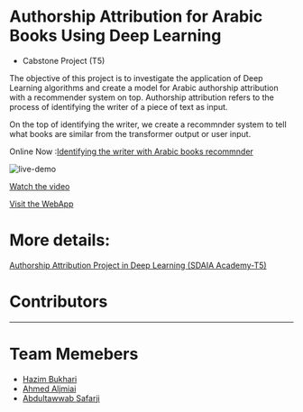 # Authorship Attribution for Arabic Books Using Deep Learning

* Cabstone Project (T5) 

The objective of this project is to investigate the application of Deep Learning algorithms and create a model for Arabic authorship attribution with a recommender system on top. Authorship attribution refers to the process of identifying the writer of a piece of text as input.

On the top of identifying the writer, we create a recommnder system to tell what books are similar from the transformer output or user input.


Online Now :[Identifying the writer with Arabic books recommnder](https://authorshipksa.herokuapp.com)


![live-demo](https://user-images.githubusercontent.com/20365333/145676438-d1fd4105-fc14-4f57-9a43-eabf33f69876.gif)





[Watch the video](https://streamable.com/7kjspy)

[Visit the WebApp ](https://authorshipksa.herokuapp.com)



# More details: 
[Authorship Attribution Project in Deep Learning (SDAIA Academy-T5)](https://github.com/FancyWhale69/T5_AuthorAttribution)

# Contributors
------------
# Team Memebers
* [Hazim Bukhari](https://github.com/FancyWhale69)  
* [Ahmed Aljmiai](https://github.com/AAljmiai)  
* [Abdultawwab Safarji](https://github.com/A-safarji)
